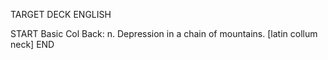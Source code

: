 TARGET DECK
ENGLISH

START
Basic
Col
Back: n. Depression in a chain of mountains. [latin collum neck]
END
